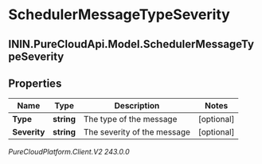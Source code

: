# SchedulerMessageTypeSeverity

## ININ.PureCloudApi.Model.SchedulerMessageTypeSeverity

## Properties

|Name | Type | Description | Notes|
|------------ | ------------- | ------------- | -------------|
| **Type** | **string** | The type of the message | [optional] |
| **Severity** | **string** | The severity of the message | [optional] |



_PureCloudPlatform.Client.V2 243.0.0_
